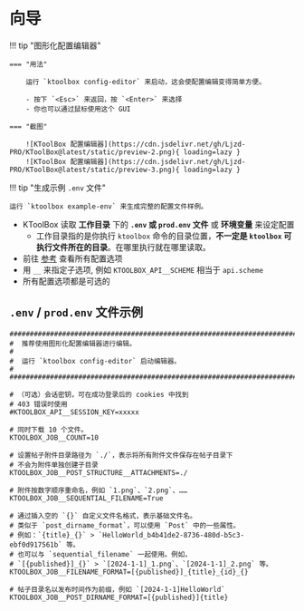 # 向导

!!! tip "图形化配置编辑器"

    === "用法"

        运行 `ktoolbox config-editor` 来启动，这会使配置编辑变得简单方便。

        - 按下 `<Esc>` 来返回，按 `<Enter>` 来选择 
        - 你也可以通过鼠标使用这个 GUI

    === "截图"

        ![KToolBox 配置编辑器](https://cdn.jsdelivr.net/gh/Ljzd-PRO/KToolBox@latest/static/preview-2.png){ loading=lazy }
        ![KToolBox 配置编辑器](https://cdn.jsdelivr.net/gh/Ljzd-PRO/KToolBox@latest/static/preview-3.png){ loading=lazy }

!!! tip "生成示例 `.env` 文件"

    运行 `ktoolbox example-env` 来生成完整的配置文件样例。

- KToolBox 读取 **工作目录** 下的 **`.env` 或 `prod.env` 文件** 或 **环境变量** 来设定配置
  - 工作目录指的是你执行 `ktoolbox` 命令的目录位置，**不一定是 `ktoolbox` 可执行文件所在的目录**。在哪里执行就在哪里读取。
- 前往 [参考](./reference.md) 查看所有配置选项
- 用 `__` 来指定子选项, 例如 `KTOOLBOX_API__SCHEME` 相当于 `api.scheme`
- 所有配置选项都是可选的

## `.env` / `prod.env` 文件示例

```dotenv
##############################################################################
#  推荐使用图形化配置编辑器进行编辑。                                         #
#  运行 `ktoolbox config-editor` 启动编辑器。                                #
##############################################################################

# （可选）会话密钥，可在成功登录后的 cookies 中找到
# 403 错误时使用
#KTOOLBOX_API__SESSION_KEY=xxxxx

# 同时下载 10 个文件。
KTOOLBOX_JOB__COUNT=10

# 设置帖子附件目录路径为 `./`，表示将所有附件文件保存在帖子目录下
# 不会为附件单独创建子目录
KTOOLBOX_JOB__POST_STRUCTURE__ATTACHMENTS=./

# 附件按数字顺序重命名，例如 `1.png`、`2.png`、……
KTOOLBOX_JOB__SEQUENTIAL_FILENAME=True

# 通过插入空的 `{}` 自定义文件名格式，表示基础文件名。
# 类似于 `post_dirname_format`，可以使用 `Post` 中的一些属性。
# 例如：`{title}_{}` > `HelloWorld_b4b41de2-8736-480d-b5c3-ebf0d917561b` 等。
# 也可以与 `sequential_filename` 一起使用。例如，
# `[{published}]_{}` > `[2024-1-1]_1.png`、`[2024-1-1]_2.png` 等。
KTOOLBOX_JOB__FILENAME_FORMAT=[{published}]_{title}_{id}_{}

# 帖子目录名以发布时间作为前缀，例如 `[2024-1-1]HelloWorld`
KTOOLBOX_JOB__POST_DIRNAME_FORMAT=[{published}]{title}
```
